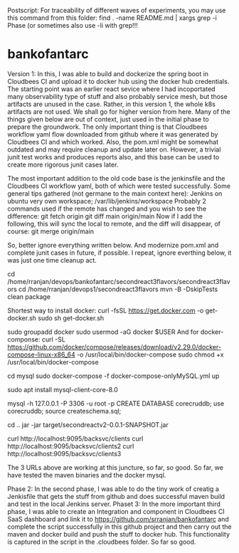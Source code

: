 Postscript: For traceability of different waves of experiments, you may use this command from this folder: find . -name README.md | xargs grep -i Phase (or sometimes also use -li with grep!!!
# bankofantarc
Version 1: In this, I was able to build and dockerize the spring boot in Cloudbees CI and upload it to docker hub using
the docker hub credentials.
The starting point was an earlier react sevice where I had incoportated many observability type of stuff and also probably 
service mesh, but those artifacts are unused in the case. Rather, in this version 1, the whole k8s artifacts are not used.
We shall go for higher version from here.
Many of the things given below are out of context, just used in the initial phase to prepare the groundwork.
The only important thing is that Cloudbees workflow yaml flow downloaded from github where it was generated by Cloudbees CI and 
which worked.
Also, the pom.xml might be somewhat outdated and may require cleanup and update later on. However, a trivial junit test works and produces reports also, and this base can be used to create more rigorous junit cases later.

The most important addition to the old code base is the jenkinsfile and the Cloudbees CI workflow yaml, both of which were tested successfully.
Some general tips gathered (not germane to the main context here):
Jenkins on ubuntu very own workspace;
/var/lib/jenkins/workspace
Probably 2 commands used if the remote has changed and you wish to see the difference: 
git fetch origin
git diff main origin/main
Now if I add the following, this will sync the local to remote, and the diff will disappear, of course:
git merge origin/main


So, better ignore everything written below. And modernize pom.xml and complete junit cases in future, if possible.
I repeat, ignore everthing below, it was just one time cleanup act.

cd /home/rranjan/devops/bankofantarc/secondreact3flavors/secondreact3flavors
cd /home/rranjan/devops1/secondreact3flavors
mvn -B -DskipTests clean package

Shortest way to install docker:
 curl -fsSL https://get.docker.com -o get-docker.sh
sudo sh get-docker.sh

sudo groupadd docker
sudo usermod -aG docker $USER
And for docker-componse:
curl -SL https://github.com/docker/compose/releases/download/v2.29.0/docker-compose-linux-x86_64 -o /usr/local/bin/docker-compose
sudo chmod +x /usr/local/bin/docker-compose

cd mysql
sudo docker-compose -f docker-compose-onlyMySQL.yml up

sudo apt install mysql-client-core-8.0

mysql -h 127.0.0.1 -P 3306 -u root -p
CREATE DATABASE corecruddb;
use corecruddb;
source createschema.sql;

cd ..
jar -jar target/secondreactv2-0.0.1-SNAPSHOT.jar

curl http://localhost:9095/backsvc/clients
curl http://localhost:9095/backsvc/clients2
curl http://localhost:9095/backsvc/clients3

The 3 URLs above are working at this juncture, so far, so good. 
So far, we have tested the maven binaries and the docker mysql.

Phase 2:
In the second phase, I was able to do the tiny work of creatig a Jenkisfile that gets the stuff from github and does successful 
maven build and test in the local Jenkins server.
Phaset 3:
 In the more important third phase, I was able to create an Integration and component in Cloudbees CI SaaS dashboard and     link  it to     https://github.com/srranjan/bankofantarc and complete the script successfully in this github project  and then carry out the maven and docker build and push the stuff to  docker hub. This functionality is captured in the script in the .cloudbees folder.
So far so good.
 
